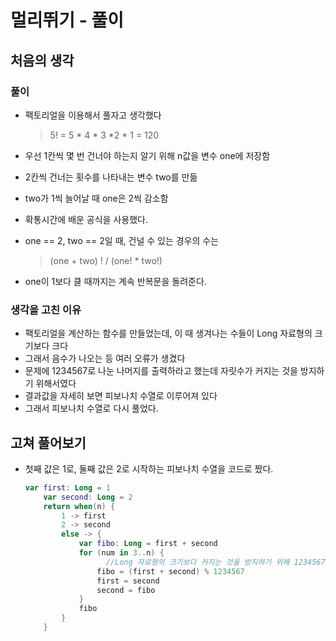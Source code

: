 # 멀리뛰기 - 풀이

## 처음의 생각

### 풀이

* 팩토리얼을 이용해서 풀자고 생각했다

  >5! = 5 * 4 * 3 *2 * 1 = 120

* 우선 1칸씩 몇 번 건너야 하는지 알기 위해 n값을 변수 one에 저장함

* 2칸씩 건너는 횟수를 나타내는 변수 two를 만듦

* two가 1씩 늘어날 때 one은 2씩 감소함

* 확통시간에 배운 공식을 사용했다.

* one ==  2, two == 2일 때, 건널 수 있는 경우의 수는

  > (one + two) ! / (one! * two!)

* one이 1보다 클 때까지는 계속 반복문을 돌려준다.

### 생각을 고친 이유

* 팩토리얼을 계산하는 함수를 만들었는데, 이 때 생겨나는 수들이 Long 자료형의 크기보다 크다
* 그래서 음수가 나오는 등 여러 오류가 생겼다
* 문제에 1234567로 나눈 나머지를 출력하라고 했는데 자릿수가 커지는 것을 방지하기 위해서였다
* 결과값을 자세히 보면 피보나치 수열로 이루어져 있다
* 그래서 피보나치 수열로 다시 풀었다.

## 고쳐 풀어보기

* 첫째 값은 1로, 둘째 값은 2로 시작하는 피보나치 수열을 코드로 짰다.

  ~~~kotlin
  var first: Long = 1
      var second: Long = 2
      return when(n) {
          1 -> first
          2 -> second
          else -> {
              var fibo: Long = first + second
              for (num in 3..n) {
                	//Long 자료형의 크기보다 커지는 것을 방지하기 위해 1234567로 나눈 나머지 값을 저장함
                  fibo = (first + second) % 1234567
                  first = second
                  second = fibo
              }
              fibo
          }
      }
  ~~~

  

